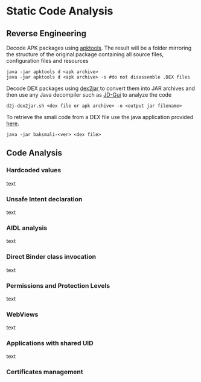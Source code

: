 # Static Code Analysis

## Reverse Engineering

Decode APK packages using [apktools](https://github.com/iBotPeaches/Apktool). The result will be a folder mirroring the structure of the original package containing all source files, configuration files and resources

```
java -jar apktools d <apk archive>
java -jar apktools d <apk archive> -s #do not disassemble .DEX files
```

Decode DEX packages using [dex2jar ](https://github.com/pxb1988/dex2jar)to convert them into JAR archives and then use any Java decompiler such as [JD-Gui](https://github.com/java-decompiler/jd-gui) to analyze the code

```
d2j-dex2jar.sh <dex file or apk archive> -o <output jar filename>
```

To retrieve the smali code from a DEX file use the java application provided [here](https://github.com/JesusFreke/smali).

```
java -jar baksmali-<ver> <dex file>
```

## Code Analysis

### Hardcoded values

text

### Unsafe Intent declaration

text

### AIDL analysis

text

### Direct Binder class invocation

text

### Permissions and Protection Levels

text

### WebViews

text

### Applications with shared UID

text

### Certificates management

